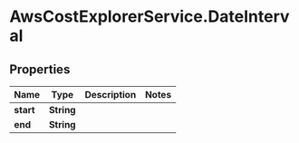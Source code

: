 # AwsCostExplorerService.DateInterval

## Properties

Name | Type | Description | Notes
------------ | ------------- | ------------- | -------------
**start** | **String** |  | 
**end** | **String** |  | 


